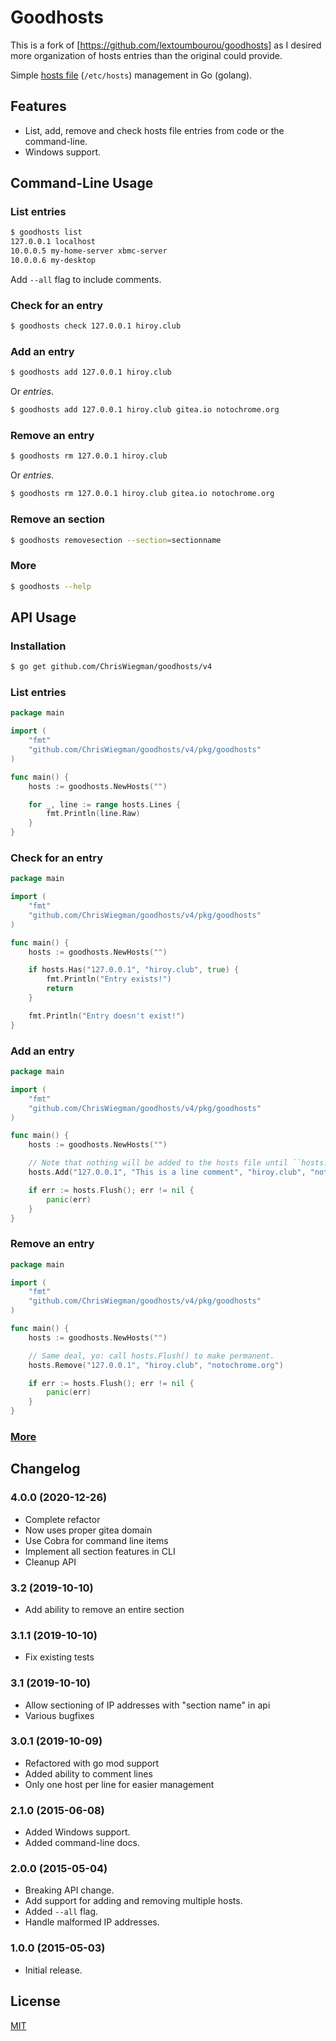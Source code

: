 # Goodhosts

This is a fork of [https://github.com/lextoumbourou/goodhosts] as I desired more organization of hosts entries than the original could provide.

Simple [hosts file](http://en.wikipedia.org/wiki/Hosts_%28file%29) (```/etc/hosts```) management in Go (golang).

## Features

* List, add, remove and check hosts file entries from code or the command-line.
* Windows support.

## Command-Line Usage

### List entries

```bash
$ goodhosts list
127.0.0.1 localhost
10.0.0.5 my-home-server xbmc-server
10.0.0.6 my-desktop
```

Add ```--all``` flag to include comments.

### Check for an entry

```bash
$ goodhosts check 127.0.0.1 hiroy.club
```

### Add an entry

```bash
$ goodhosts add 127.0.0.1 hiroy.club
```

Or *entries*.

```bash
$ goodhosts add 127.0.0.1 hiroy.club gitea.io notochrome.org
```

### Remove an entry

```bash
$ goodhosts rm 127.0.0.1 hiroy.club
```

Or *entries*.

```bash
$ goodhosts rm 127.0.0.1 hiroy.club gitea.io notochrome.org
```

### Remove an section

```bash
$ goodhosts removesection --section=sectionname
```

### More

```bash
$ goodhosts --help
```

## API Usage

### Installation

```bash
$ go get github.com/ChrisWiegman/goodhosts/v4
```

### List entries

```go
package main

import (
    "fmt"
    "github.com/ChrisWiegman/goodhosts/v4/pkg/goodhosts"
)

func main() {
    hosts := goodhosts.NewHosts("")

    for _, line := range hosts.Lines {
        fmt.Println(line.Raw)
    }
}
```

### Check for an entry

```go
package main

import (
    "fmt"
    "github.com/ChrisWiegman/goodhosts/v4/pkg/goodhosts"
)

func main() {
    hosts := goodhosts.NewHosts("")

    if hosts.Has("127.0.0.1", "hiroy.club", true) {
        fmt.Println("Entry exists!")
        return
    }

    fmt.Println("Entry doesn't exist!")
}
```

### Add an entry

```go
package main

import (
    "fmt"
    "github.com/ChrisWiegman/goodhosts/v4/pkg/goodhosts"
)

func main() {
    hosts := goodhosts.NewHosts("")

    // Note that nothing will be added to the hosts file until ``hosts.Flush`` is called.
    hosts.Add("127.0.0.1", "This is a line comment", "hiroy.club", "notochrome.org")

    if err := hosts.Flush(); err != nil {
        panic(err)
    }
}
```

### Remove an entry

```go
package main

import (
    "fmt"
    "github.com/ChrisWiegman/goodhosts/v4/pkg/goodhosts"
)

func main() {
    hosts := goodhosts.NewHosts("")

    // Same deal, yo: call hosts.Flush() to make permanent.
    hosts.Remove("127.0.0.1", "hiroy.club", "notochrome.org")

    if err := hosts.Flush(); err != nil {
        panic(err)
    }
}
```

### [More](API.md)

## Changelog

### 4.0.0 (2020-12-26)

* Complete refactor
* Now uses proper gitea domain
* Use Cobra for command line items
* Implement all section features in CLI
* Cleanup API

### 3.2 (2019-10-10)

* Add ability to remove an entire section

### 3.1.1 (2019-10-10)

* Fix existing tests

### 3.1 (2019-10-10)

* Allow sectioning of IP addresses with "section name" in api
* Various bugfixes

### 3.0.1 (2019-10-09)

* Refactored with go mod support
* Added ability to comment lines
* Only one host per line for easier management

### 2.1.0 (2015-06-08)

* Added Windows support.
* Added command-line docs.

### 2.0.0 (2015-05-04)

* Breaking API change.
* Add support for adding and removing multiple hosts.
* Added ``--all`` flag.
* Handle malformed IP addresses.

### 1.0.0 (2015-05-03)

* Initial release.

## License

[MIT](LICENSE)
